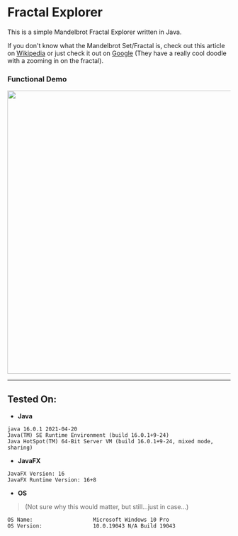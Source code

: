 # Fractal Explorer
This is a simple Mandelbrot Fractal Explorer written in Java.

If you don't know what the Mandelbrot Set/Fractal is, check out this article on [Wikipedia](https://en.wikipedia.org/wiki/Mandelbrot_set) or just check it out on [Google](https://www.google.com/search?q=mandelbrot+fractals) (They have a really cool doodle with a zooming in on the fractal).

### Functional Demo
<img src="https://github.com/mdmubin/fractal-explorer/blob/master/Demo/explorer-demo.gif" width="920" height="640"/>


---

## Tested On:
* **Java**
```
java 16.0.1 2021-04-20
Java(TM) SE Runtime Environment (build 16.0.1+9-24)
Java HotSpot(TM) 64-Bit Server VM (build 16.0.1+9-24, mixed mode, sharing)
```
* **JavaFX**
```
JavaFX Version: 16
JavaFX Runtime Version: 16+8
```
* **OS** 
> (Not sure why this would matter, but still...just in case...)
```
OS Name:                   Microsoft Windows 10 Pro
OS Version:                10.0.19043 N/A Build 19043
```
